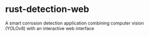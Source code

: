 # rust-detection-web
A smart corrosion detection application combining computer vision (YOLOv8) with an interactive web interface
